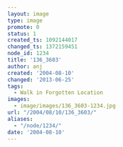 ```yaml
---
layout: image
type: image
promote: 0
status: 1
created_ts: 1092144017
changed_ts: 1372159451
node_id: 1234
title: '136_3603'
author: anj
created: '2004-08-10'
changed: '2013-06-25'
tags:
  - Walk in Forgotten Location
images:
  - image/images/136_3603-1234.jpg
url: "/2004/08/10/136_3603/"
aliases:
  - "/node/1234/"
date: '2004-08-10'
---
```


